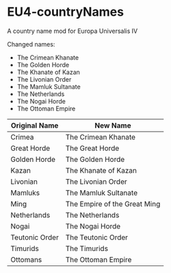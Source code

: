 # EU4-countryNames
A country name mod for Europa Universalis IV

Changed names:
* The Crimean Khanate
* The Golden Horde
* The Khanate of Kazan
* The Livonian Order
* The Mamluk Sultanate
* The Netherlands
* The Nogai Horde
* The Ottoman Empire

Original Name | New Name
------------- | --------
Crimea | The Crimean Khanate
Great Horde | The Great Horde
Golden Horde | The Golden Horde
Kazan | The Khanate of Kazan
Livonian | The Livonian Order
Mamluks | The Mamluk Sultanate
Ming | The Empire of the Great Ming
Netherlands | The Netherlands
Nogai | The Nogai Horde
Teutonic Order | The Teutonic Order
Timurids | The Timurids
Ottomans | The Ottoman Empire
